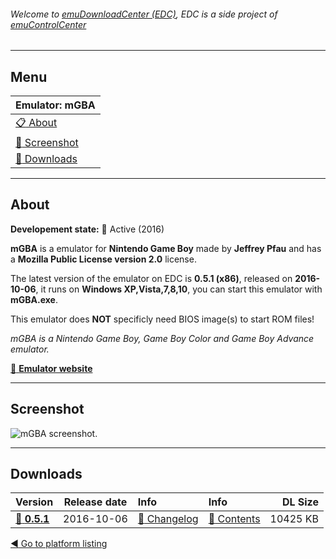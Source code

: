 ###### Welcome to [emuDownloadCenter (EDC)](https://github.com/PhoenixInteractiveNL/emuDownloadCenter/wiki/), EDC is a side project of [emuControlCenter](https://github.com/PhoenixInteractiveNL/emuControlCenter/wiki/)
***
## Menu
| **Emulator: mGBA** |
|:---------|
| [:clipboard: About](#about) |
| [:sunrise: Screenshot](#screen) |
| [:floppy_disk: Downloads](#downloads) |
***
## About
**Developement state:** :large_blue_circle: Active (2016)

**mGBA** is a emulator for **Nintendo Game Boy** made by **Jeffrey Pfau** and has a **Mozilla Public License version 2.0** license.

The latest version of the emulator on EDC is **0.5.1 (x86)**, released on **2016-10-06**, it runs on **Windows XP,Vista,7,8,10**, you can start this emulator with **mGBA.exe**.

This emulator does **NOT** specificly need BIOS image(s) to start ROM files!

_mGBA is a Nintendo Game Boy, Game Boy Color and Game Boy Advance emulator._

[:link: **Emulator website**](http://mgba.io)
***
## Screenshot
![](https://raw.githubusercontent.com/PhoenixInteractiveNL/emuDownloadCenter/master/hooks/mgba/emulator_screen_01.jpg "mGBA screenshot.")
***
## Downloads
| Version  | Release date  | Info       | Info       | DL Size    |
|:---------|:-------------:|:-----------|:-----------|-----------:|
| [:floppy_disk: **0.5.1**](https://github.com/PhoenixInteractiveNL/edc-repo0003/raw/master/mgba/0.5.1.7z) | 2016-10-06 | [:page_facing_up: Changelog](https://github.com/PhoenixInteractiveNL/edc-repo0003/blob/master/mgba/0.5.1_changelog.txt) | [:mag_right: Contents](https://github.com/PhoenixInteractiveNL/edc-repo0003/blob/master/mgba/0.5.1_contents.txt) | 10425 KB |

[:arrow_backward: Go to platform listing](https://github.com/PhoenixInteractiveNL/emuDownloadCenter/wiki/EDC-Platform-List)
